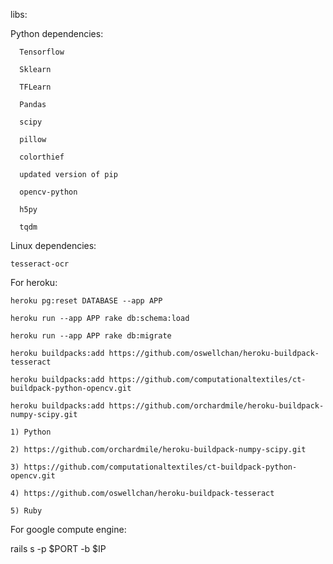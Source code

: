 libs:

Python dependencies:


      Tensorflow

      Sklearn
      
      TFLearn

      Pandas

      scipy

      pillow

      colorthief

      updated version of pip

      opencv-python
      
      h5py
      
      tqdm
Linux dependencies:


    tesseract-ocr


For heroku:

    heroku pg:reset DATABASE --app APP

    heroku run --app APP rake db:schema:load

    heroku run --app APP rake db:migrate

    heroku buildpacks:add https://github.com/oswellchan/heroku-buildpack-tesseract
    
    heroku buildpacks:add https://github.com/computationaltextiles/ct-buildpack-python-opencv.git
    
    heroku buildpacks:add https://github.com/orchardmile/heroku-buildpack-numpy-scipy.git
    
    1) Python
    
    2) https://github.com/orchardmile/heroku-buildpack-numpy-scipy.git
    
    3) https://github.com/computationaltextiles/ct-buildpack-python-opencv.git
    
    4) https://github.com/oswellchan/heroku-buildpack-tesseract

    5) Ruby

For google compute engine:
      

rails s -p $PORT -b $IP
